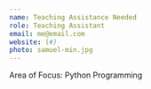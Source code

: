 ```yaml
---
name: Teaching Assistance Needed
role: Teaching Assistant
email: me@email.com
website: (#)
photo: samuel-min.jpg
---
```


Area of Focus: Python Programming
